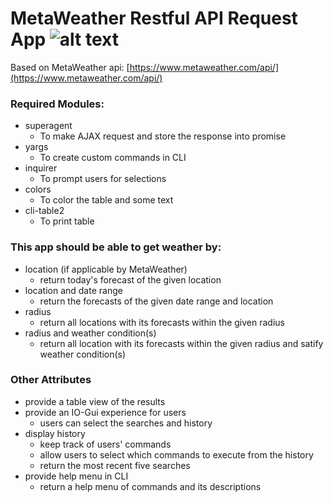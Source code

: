 # MetaWeather Restful API Request App  ![alt text](https://www.metaweather.com/static/img/weather/png/64/s.png "MetaWeather Shower logo")

Based on MetaWeather api: [https://www.metaweather.com/api/](https://www.metaweather.com/api/)

### Required Modules:
* superagent 
   - To make AJAX request and store the response into promise
* yargs
   - To create custom commands in CLI
* inquirer
   - To prompt users for selections
* colors
   - To color the table and some text
* cli-table2
   - To print table

### This app should be able to get weather by:
* location (if applicable by MetaWeather)
   - return today's forecast of the given location
* location and date range
   - return the forecasts of the given date range and location
* radius
   - return all locations with its forecasts within the given radius
* radius and weather condition(s)
   - return all location with its forecasts within the given radius and satify weather condition(s)

### Other Attributes
* provide a table view of the results
* provide an IO-Gui experience for users
   - users can select the searches and history
* display history
   - keep track of users' commands
   - allow users to select which commands to execute from the history
   - return the most recent five searches
* provide help menu in CLI
   - return a help menu of commands and its descriptions
